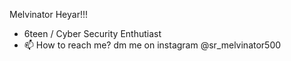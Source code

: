 Melvinator Heyar!!!
- 6teen / Cyber Security Enthutiast
- 📫 How to reach me? dm me on instagram @sr_melvinator500
